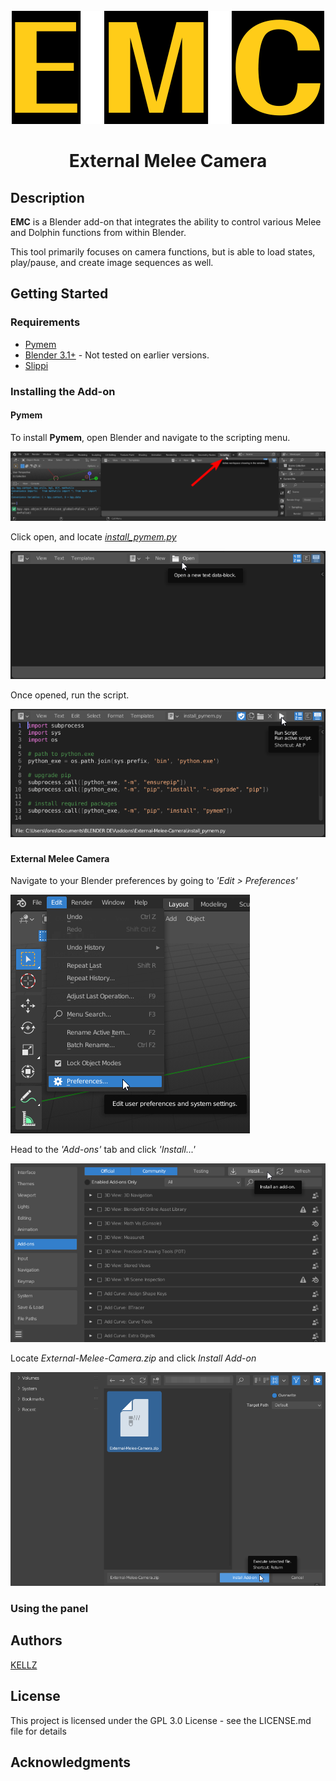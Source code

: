 <br />
<div align="center">
  <a href="https://github.com/sadkellz/External-Melee-Camera/">
    <img src="imgs/EMC FONT.png">
  </a>

<h1 align="center">External Melee Camera</h1>
</div>

## Description

**EMC** is a Blender add-on that integrates the ability to control various Melee and Dolphin functions from within Blender.


This tool primarily focuses on camera functions, but is able to load states, play/pause, and create image sequences as well.
## Getting Started

### Requirements

* [Pymem](https://pymem.readthedocs.io/en/latest/)
* [Blender 3.1+](https://www.blender.org/download/) - Not tested on earlier versions.
* [Slippi](https://slippi.gg/)

### Installing the Add-on
#### Pymem
To install **Pymem**, open Blender and navigate to the scripting menu.

![](imgs/Scripting_Menu.png)

Click open, and locate [_install_pymem.py_]()

![](imgs/Scripting_Menu_2.png)

Once opened, run the script.

![](imgs/Scripting_Menu_3.png)
###
#### External Melee Camera
Navigate to your Blender preferences by going to _'Edit > Preferences'_

![](imgs/Preferences_Menu.png)

Head to the _'Add-ons'_ tab and click _'Install...'_

![](imgs/Install_Addon.png)

Locate _External-Melee-Camera.zip_ and click _Install Add-on_

![](imgs/Install_Addon_2.png)

#### 

### Using the panel


## Authors
[KELLZ](https://twitter.com/sadkellz)

## License

This project is licensed under the GPL 3.0 License - see the LICENSE.md file for details

## Acknowledgments
